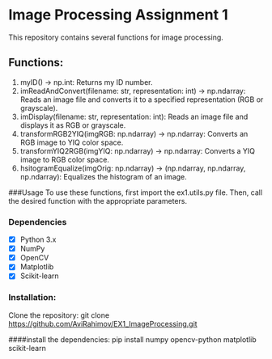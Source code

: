 # Image Processing Assignment 1
This repository contains several functions for image processing.

## Functions:
1. myID() -> np.int: Returns my ID number.
2. imReadAndConvert(filename: str, representation: int) -> np.ndarray: Reads an image file and converts it to a specified representation (RGB or grayscale).
3. imDisplay(filename: str, representation: int): Reads an image file and displays it as RGB or grayscale.
4. transformRGB2YIQ(imgRGB: np.ndarray) -> np.ndarray: Converts an RGB image to YIQ color space.
5. transformYIQ2RGB(imgYIQ: np.ndarray) -> np.ndarray: Converts a YIQ image to RGB color space.
6. hsitogramEqualize(imgOrig: np.ndarray) -> (np.ndarray, np.ndarray, np.ndarray): Equalizes the histogram of an image.

###Usage
To use these functions, first import the ex1.utils.py file. Then, call the desired function with the appropriate parameters.
### Dependencies
- [x] Python 3.x
- [x] NumPy
- [x] OpenCV
- [x] Matplotlib
- [x] Scikit-learn

### Installation:
Clone the repository:
git clone https://github.com/AviRahimov/EX1_ImageProcessing.git

####install the dependencies:
pip install numpy opencv-python matplotlib scikit-learn
